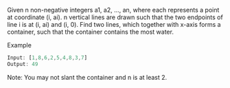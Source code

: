 Given n non-negative integers a1, a2, ..., an, where each represents a point at coordinate (i, ai). n vertical lines are drawn such that the two endpoints of line i is at (i, ai) and (i, 0). Find two lines, which together with x-axis forms a container, such that the container contains the most water.

Example
```js
Input: [1,8,6,2,5,4,8,3,7]
Output: 49
```

Note: You may not slant the container and n is at least 2.
